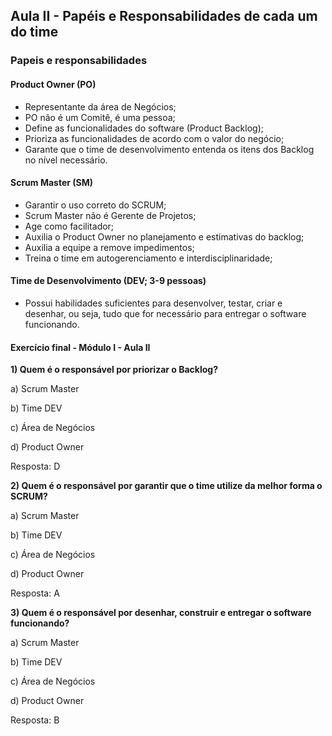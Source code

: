 ## Aula II - Papéis e Responsabilidades de cada um do time

### Papeis e responsabilidades

#### Product Owner (PO)

- Representante da área de Negócios;
- PO não é um Comitê, é uma pessoa;
- Define as funcionalidades do software (Product Backlog);
- Prioriza as funcionalidades de acordo com o valor do negócio;
- Garante que o time de desenvolvimento entenda os itens dos Backlog no nível necessário.

#### Scrum Master (SM)

- Garantir o uso correto do SCRUM;
- Scrum Master não é Gerente de Projetos;
- Age como facilitador;
- Auxilia o Product Owner no planejamento e estimativas do backlog;
- Auxilia a equipe a remove impedimentos;
- Treina o time em autogerenciamento e interdisciplinaridade;

#### Time de Desenvolvimento (DEV; 3-9 pessoas)

- Possui habilidades suficientes para desenvolver, testar, criar e desenhar, ou seja, tudo que for necessário para entregar o software funcionando.

#### Exercício final - Módulo I - Aula II

**1) Quem é o responsável por priorizar o Backlog?**

a) Scrum Master

b) Time DEV

c) Área de Negócios

d) Product Owner

Resposta: D

**2) Quem é o responsável por garantir que o time utilize da melhor forma o SCRUM?**

a) Scrum Master

b) Time DEV

c) Área de Negócios

d) Product Owner

Resposta: A

**3) Quem é o responsável por desenhar, construir e entregar o software funcionando?**

a) Scrum Master

b) Time DEV

c) Área de Negócios

d) Product Owner

Resposta: B